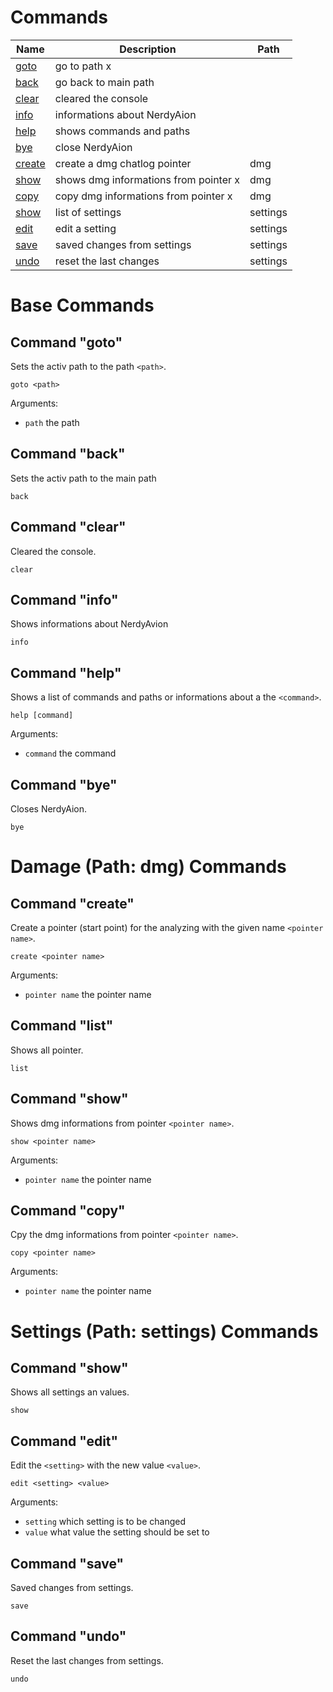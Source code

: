 # Commands

| Name | Description | Path |
|------|-------------|------|
|[goto](https://github.com/SCHREDDO/NerdyAion-Aion-Tool-Manager/blob/master/COMMANDS.md#command-goto)|go to path x||
|[back](https://github.com/SCHREDDO/NerdyAion-Aion-Tool-Manager/blob/master/COMMANDS.md#command-back)|go back to main path||
|[clear](https://github.com/SCHREDDO/NerdyAion-Aion-Tool-Manager/blob/master/COMMANDS.md#command-clear)|cleared the console||
|[info](https://github.com/SCHREDDO/NerdyAion-Aion-Tool-Manager/blob/master/COMMANDS.md#command-info)|informations about NerdyAion||
|[help](https://github.com/SCHREDDO/NerdyAion-Aion-Tool-Manager/blob/master/COMMANDS.md#command-help)|shows commands and paths||
|[bye](https://github.com/SCHREDDO/NerdyAion-Aion-Tool-Manager/blob/master/COMMANDS.md#command-bye)|close NerdyAion||
|[create](https://github.com/SCHREDDO/NerdyAion-Aion-Tool-Manager/blob/master/COMMANDS.md#command-create)|create a dmg chatlog pointer|dmg|
|[show](https://github.com/SCHREDDO/NerdyAion-Aion-Tool-Manager/blob/master/COMMANDS.md#command-show)|shows dmg informations from pointer x|dmg|
|[copy](https://github.com/SCHREDDO/NerdyAion-Aion-Tool-Manager/blob/master/COMMANDS.md#command-copy)|copy dmg informations from pointer x|dmg|
|[show](https://github.com/SCHREDDO/NerdyAion-Aion-Tool-Manager/blob/master/COMMANDS.md#command-show)|list of settings|settings|
|[edit](https://github.com/SCHREDDO/NerdyAion-Aion-Tool-Manager/blob/master/COMMANDS.md#command-edit)|edit a setting|settings|
|[save](https://github.com/SCHREDDO/NerdyAion-Aion-Tool-Manager/blob/master/COMMANDS.md#command-save)|saved changes from settings|settings|
|[undo](https://github.com/SCHREDDO/NerdyAion-Aion-Tool-Manager/blob/master/COMMANDS.md#command-undo)|reset the last changes|settings|

# Base Commands
## Command "goto"
Sets the activ path to the path `<path>`.
```console
goto <path>
```
Arguments:
- `path` the path
## Command "back"
Sets the activ path to the main path
```console
back
```
## Command "clear"
Cleared the console.
```console
clear
```
## Command "info"
Shows informations about NerdyAvion
```console
info
```
## Command "help"
Shows a list of commands and paths or informations about a the `<command>`.
```console
help [command]
```
Arguments:
- `command` the command
## Command "bye"
Closes NerdyAion.
```console
bye
```
# Damage (Path: dmg) Commands
## Command "create"
Create a pointer (start point) for the analyzing with the given name `<pointer name>`.
```console
create <pointer name>
```
Arguments:
- `pointer name` the pointer name
## Command "list"
Shows all pointer.
```console
list
```
## Command "show"
Shows dmg informations from pointer `<pointer name>`.
```console
show <pointer name>
```
Arguments:
- `pointer name` the pointer name
## Command "copy"
Cpy the dmg informations from pointer `<pointer name>`.
```console
copy <pointer name>
```
Arguments:
- `pointer name` the pointer name
# Settings (Path: settings) Commands
## Command "show"
Shows all settings an values.
```console
show
```
## Command "edit"
Edit the `<setting>` with the new value `<value>`.
```console
edit <setting> <value>
```
Arguments:
- `setting` which setting is to be changed
- `value` what value the setting should be set to 
## Command "save"
Saved changes from settings.
```console
save
```
## Command "undo"
Reset the last changes from settings.
```console
undo
```